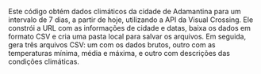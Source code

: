Este código obtém dados climáticos da cidade de Adamantina para um intervalo de 7 dias, a partir de hoje, utilizando a API da Visual Crossing. Ele constrói a URL com as informações de cidade e datas, baixa os dados 
em formato CSV e cria uma pasta local para salvar os arquivos. Em seguida, gera três arquivos CSV: um com os dados brutos, outro com as temperaturas mínima, média e máxima, e outro com descrições das condições climáticas.
